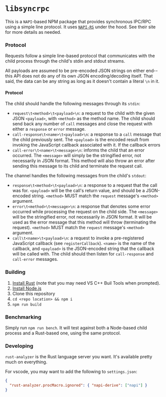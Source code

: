 # `libsyncrpc`

This is a `NAPI`-based NPM package that provides synchronous IPC/RPC using a
simple line protocol. It uses [`NAPI-RS`](https://napi.rs) under the hood. See
their site for more details as needed.

### Protocol

Requests follow a simple line-based protocol that communicates with the
child process through the child's stdin and stdout streams.

All payloads are assumed to be pre-encoded JSON strings on either end--this
API does not do any of its own JSON encoding/decoding itself. That said, the
data can be any string as long as it doesn't contain a literal `\n` in it.

#### Protocol

The child should handle the following messages through its `stdin`:

* `request\t<method>\t<payload>\n`: a request to the child with the
  given JSON `<payload>`, with `<method>` as the method name. The child
  should send back any number of `call` messages and close the request
  with either a `response` or `error` message.
* `call-response\t<name>\t<payload>\n`: a response to a `call` message
  that the child previously sent. The `<payload>` is the encoded result
  from invoking the JavaScript callback associated with it. If the
  callback errors
* `call-error\t<name>\t<message>\n`: informs the child that an error
  occurred. The `<message>` will simply be the stringified error, not
  necessarily in JSON format. This method will also throw an error after
  sending this message to its child and terminate the request call.

The channel handles the following messages from the child's `stdout`:

* `response\t<method>\t<payload>\n`: a response to a request that the
  call was for. `<payload>` will be the call's return value, and should
  be a JSON-encoded string. `<method>` MUST match the `request`
  message's `<method>` argument.
* `error\t<method>\t<message>\n`: a response that denotes some error
  occurred while processing the request on the child side. The
  `<message>` will be the stringified error, not necessarily in JSON
  format. It will be used as the error message that this method will
  throw (terminating the request). `<method>` MUST match the `request`
  message's `<method>` argument.
* `call\t<name>\t<payload>\n`: a request to invoke a pre-registered
  JavaScript callback (see `registerCallback`). `<name>` is the name of
  the callback, and `<payload>` is the JSON-encoded string that the
  callback will be called with. The child should then listen for
  `call-response` and `call-error` messages.

### Building

1. [Install Rust](https://www.rust-lang.org/tools/install) (note that you may need VS C++ Buil Tools when prompted).
2. [Install Node.js](https://nodejs.org/en/download)
3. Clone this repository
4. `cd <repo location> && npm i`
5. `npm run build`

### Benchmarking

Simply run `npm run bench`. It will test against both a Node-based child
process and a Rust-based one, using the same protocol.

### Developing

`rust-analyzer` is the Rust language server you want. It's available pretty
much on everything.

For vscode, you may want to add the following to `settings.json`:

```json
{
  "rust-analyzer.procMacro.ignored": { "napi-derive": ["napi"] }
}
```